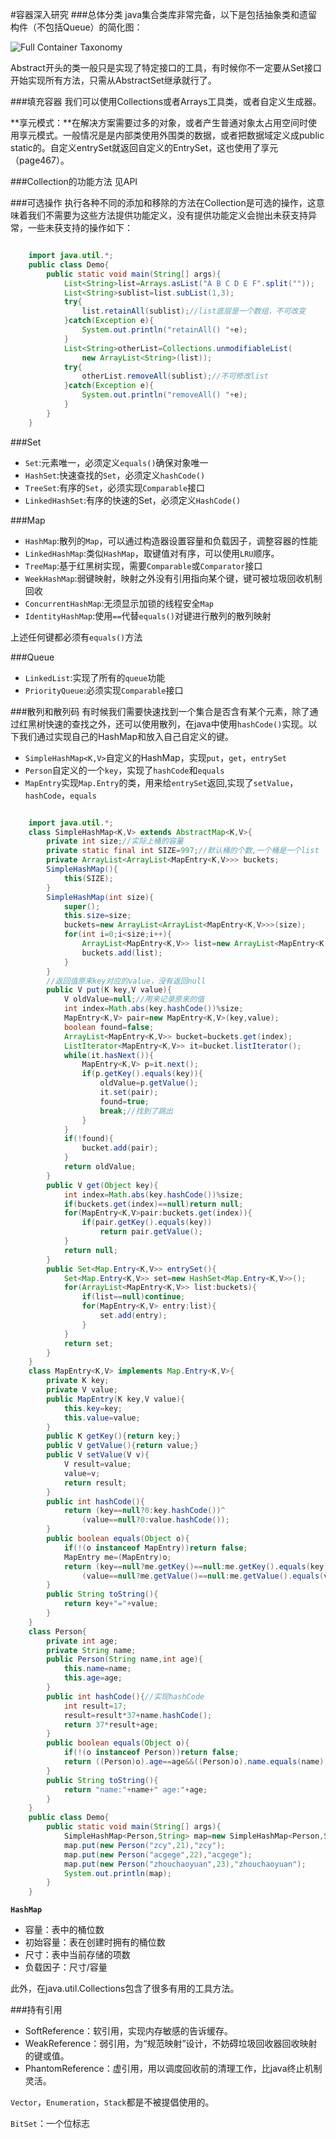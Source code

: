 #容器深入研究
###总体分类
java集合类库非常完备，以下是包括抽象类和遗留构件（不包括Queue）的简化图：

![Full Container Taxonomy](https://raw.githubusercontent.com/zhouchaoyuan/ThePlanForMe/master/M1-M2/W4/Container.jpg)

Abstract开头的类一般只是实现了特定接口的工具，有时候你不一定要从Set接口开始实现所有方法，只需从AbstractSet继承就行了。

###填充容器
我们可以使用Collections或者Arrays工具类，或者自定义生成器。

**享元模式：**在解决方案需要过多的对象，或者产生普通对象太占用空间时使用享元模式。一般情况是是内部类使用外围类的数据，或者把数据域定义成public static的。自定义entrySet就返回自定义的EntrySet，这也使用了享元（page467）。

###Collection的功能方法
见API

###可选操作
执行各种不同的添加和移除的方法在Collection是可选的操作，这意味着我们不需要为这些方法提供功能定义，没有提供功能定义会抛出未获支持异常，一些未获支持的操作如下：

```java

	import java.util.*;
	public class Demo{
		public static void main(String[] args){
			List<String>list=Arrays.asList("A B C D E F".split(""));
			List<String>sublist=list.subList(1,3);
			try{
				list.retainAll(sublist);//list底层是一个数组，不可改变
			}catch(Exception e){
				System.out.println("retainAll() "+e);
			}
			List<String>otherList=Collections.unmodifiableList(
				new ArrayList<String>(list));
			try{
				otherList.removeAll(sublist);//不可修改list
			}catch(Exception e){
				System.out.println("removeAll() "+e);
			}
		}
	}

```

###Set
- `Set`:元素唯一，必须定义`equals()`确保对象唯一
- `HashSet`:快速查找的`Set`，必须定义`hashCode()`
- `TreeSet`:有序的`Set`，必须实现`Comparable`接口
- `LinkedHashSet`:有序的快速的Set，必须定义`HashCode()`

###Map
- `HashMap`:散列的`Map`，可以通过构造器设置容量和负载因子，调整容器的性能
- `LinkedHashMap`:类似`HashMap`，取键值对有序，可以使用`LRU`顺序。
- `TreeMap`:基于红黑树实现，需要`Comparable`或`Comparator`接口
- `WeekHashMap`:弱键映射，映射之外没有引用指向某个键，键可被垃圾回收机制回收
- `ConcurrentHashMap`:无须显示加锁的线程安全`Map`
- `IdentityHashMap`:使用`==`代替`equals()`对键进行散列的散列映射

上述任何键都必须有`equals()`方法

###Queue
- `LinkedList`:实现了所有的`queue`功能
- `PriorityQueue`:必须实现`Comparable`接口

###散列和散列码
有时候我们需要快速找到一个集合是否含有某个元素，除了通过红黑树快速的查找之外，还可以使用散列，在java中使用`hashCode()`实现。以下我们通过实现自己的HashMap和放入自己自定义的键。

- `SimpleHashMap<K,V>`自定义的HashMap，实现`put`，`get`，`entrySet`
- `Person`自定义的一个`key`，实现了`hashCode`和`equals`
- `MapEntry`实现`Map.Entry`的类，用来给`entrySet`返回,实现了`setValue`，`hashCode`，`equals`

```java

    import java.util.*;
    class SimpleHashMap<K,V> extends AbstractMap<K,V>{
    	private int size;//实际上桶的容量
    	private static final int SIZE=997;//默认桶的个数,一个桶是一个list
    	private ArrayList<ArrayList<MapEntry<K,V>>> buckets;
    	SimpleHashMap(){
    		this(SIZE);
    	}
    	SimpleHashMap(int size){
    		super();
    		this.size=size;
    		buckets=new ArrayList<ArrayList<MapEntry<K,V>>>(size);
    		for(int i=0;i<size;i++){
    			ArrayList<MapEntry<K,V>> list=new ArrayList<MapEntry<K,V>>();
    			buckets.add(list);
    		}
    	}
    	//返回值原来key对应的value，没有返回null
    	public V put(K key,V value){
    		V oldValue=null;//用来记录原来的值
    		int index=Math.abs(key.hashCode())%size;
    		MapEntry<K,V> pair=new MapEntry<K,V>(key,value);
    		boolean found=false;
    		ArrayList<MapEntry<K,V>> bucket=buckets.get(index);
    		ListIterator<MapEntry<K,V>> it=bucket.listIterator();
    		while(it.hasNext()){
    			MapEntry<K,V> p=it.next();
    			if(p.getKey().equals(key)){
    				oldValue=p.getValue();
    				it.set(pair);
    				found=true;
    				break;//找到了跳出
    			}
    		}
    		if(!found){
    			bucket.add(pair);
    		}
    		return oldValue;
    	}
    	public V get(Object key){
    		int index=Math.abs(key.hashCode())%size;
    		if(buckets.get(index)==null)return null;
    		for(MapEntry<K,V>pair:buckets.get(index)){
    			if(pair.getKey().equals(key))
    				return pair.getValue();
    		}
    		return null;
    	}
    	public Set<Map.Entry<K,V>> entrySet(){
    		Set<Map.Entry<K,V>> set=new HashSet<Map.Entry<K,V>>();
    		for(ArrayList<MapEntry<K,V>> list:buckets){
    			if(list==null)continue;
    			for(MapEntry<K,V> entry:list){
    				set.add(entry);
    			}
    		}
    		return set;
    	}
    }
    class MapEntry<K,V> implements Map.Entry<K,V>{
    	private K key;
    	private V value;
    	public MapEntry(K key,V value){
    		this.key=key;
    		this.value=value;
    	}
    	public K getKey(){return key;}
    	public V getValue(){return value;}
    	public V setValue(V v){
    		V result=value;
    		value=v;
    		return result;
    	}
    	public int hashCode(){
    		return (key==null?0:key.hashCode())^
    			(value==null?0:value.hashCode());
    	}
    	public boolean equals(Object o){
    		if(!(o instanceof MapEntry))return false;
    		MapEntry me=(MapEntry)o;
    		return (key==null?me.getKey()==null:me.getKey().equals(key))&&
    			(value==null?me.getValue()==null:me.getValue().equals(value));
    	}
    	public String toString(){
    		return key+"="+value;
    	}
    }
    class Person{
    	private int age;
    	private String name;
    	public Person(String name,int age){
    		this.name=name;
    		this.age=age;
    	}
    	public int hashCode(){//实现hashCode
    		int result=17;
    		result=result*37+name.hashCode();
    		return 37*result+age;
    	}
    	public boolean equals(Object o){
    		if(!(o instanceof Person))return false;
    		return ((Person)o).age==age&&((Person)o).name.equals(name);
    	}
    	public String toString(){
    		return "name:"+name+" age:"+age;
    	}
    }
    public class Demo{
    	public static void main(String[] args){
    		SimpleHashMap<Person,String> map=new SimpleHashMap<Person,String>();
    		map.put(new Person("zcy",21),"zcy");
    		map.put(new Person("acgege",22),"acgege");		
    		map.put(new Person("zhouchaoyuan",23),"zhouchaoyuan");
    		System.out.println(map);
    	}
    }

```

**`HashMap`**

- 容量：表中的桶位数
- 初始容量：表在创建时拥有的桶位数
- 尺寸：表中当前存储的项数
- 负载因子：尺寸/容量

此外，在java.util.Collections包含了很多有用的工具方法。

###持有引用

- SoftReference：软引用，实现内存敏感的告诉缓存。
- WeakReference：弱引用，为“规范映射”设计，不妨碍垃圾回收器回收映射的键或值。
- PhantomReference：虚引用，用以调度回收前的清理工作，比java终止机制灵活。

`Vector`，`Enumeration`，`Stack`都是不被提倡使用的。

`BitSet`：一个位标志

